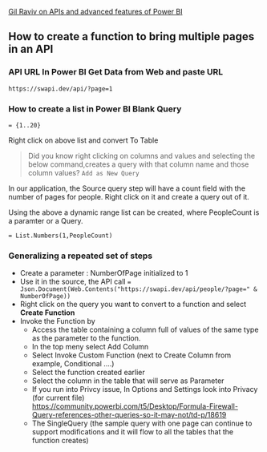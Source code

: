 
[Gil Raviv on APIs and advanced features of Power BI](https://www.youtube.com/watch?v=r0Qk5V8dvgg)

## How to create a function to bring multiple pages in an API

### API URL In Power BI Get Data from Web and paste URL
`https://swapi.dev/api/?page=1`


### How to create a list in Power BI Blank Query
```mquery
= {1..20}
```
Right click on above list and convert To Table

> Did you know right clicking on columns and values and selecting the below command,creates a query with that column name and those column values?
`Add as New Query`

In our application, the Source query step will have a count field with the number of pages for people. Right click on it and create a query out of it.

Using the above a dynamic range list can be created, where PeopleCount is a paramter or a Query.

`= List.Numbers(1,PeopleCount)`

### Generalizing a repeated set of steps

- Create a parameter : NumberOfPage initialized to 1
- Use it in the source, the API call 
`= Json.Document(Web.Contents("https://swapi.dev/api/people/?page=" & NumberOfPage))`
- Right click on the query you want to convert to a function and select **Create Function** 
- Invoke the Function by 
    - Access the table containing a column full of values of the same type as the parameter to the function.
    - In the top meny select Add Column
    - Select Invoke Custom Function (next to Create Column from example, Conditional ....)
    - Select the function created earlier
    - Select the column in the table that will serve as Parameter
    - If you run into Privcy issue, In Options and Settings look into Privacy (for current file)
    https://community.powerbi.com/t5/Desktop/Formula-Firewall-Query-references-other-queries-so-it-may-not/td-p/18619
    - The SingleQuery (the sample query with one page can continue to support modifications and it will flow to all the tables that the function creates)






